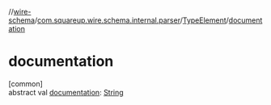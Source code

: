 //[wire-schema](../../../index.md)/[com.squareup.wire.schema.internal.parser](../index.md)/[TypeElement](index.md)/[documentation](documentation.md)

# documentation

[common]\
abstract val [documentation](documentation.md): [String](https://kotlinlang.org/api/latest/jvm/stdlib/kotlin/-string/index.html)

